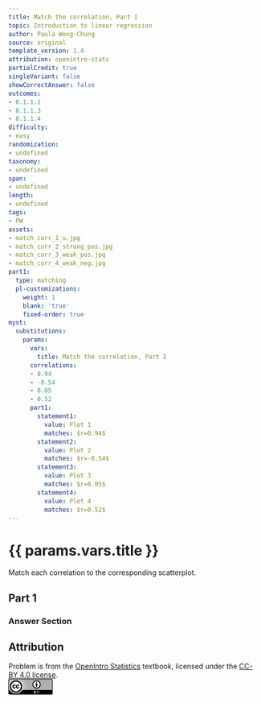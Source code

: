 ```yaml
---
title: Match the correlation, Part I
topic: Introduction to linear regression
author: Paula Wong-Chung
source: original
template_version: 1.4
attribution: openintro-stats
partialCredit: true
singleVariant: false
showCorrectAnswer: false
outcomes:
- 8.1.1.1
- 8.1.1.3
- 8.1.1.4
difficulty:
- easy
randomization:
- undefined
taxonomy:
- undefined
span:
- undefined
length:
- undefined
tags:
- PW
assets:
- match_corr_1_u.jpg
- match_corr_2_strong_pos.jpg
- match_corr_3_weak_pos.jpg
- match_corr_4_weak_neg.jpg
part1:
  type: matching
  pl-customizations:
    weight: 1
    blank: 'true'
    fixed-order: true
myst:
  substitutions:
    params:
      vars:
        title: Match the correlation, Part I
      correlations:
      - 0.94
      - -0.54
      - 0.05
      - 0.52
      part1:
        statement1:
          value: Plot 1
          matches: $r=0.94$
        statement2:
          value: Plot 2
          matches: $r=-0.54$
        statement3:
          value: Plot 3
          matches: $r=0.05$
        statement4:
          value: Plot 4
          matches: $r=0.52$
---
```

# {{ params.vars.title }}
Match each correlation to the corresponding scatterplot.

<pl-figure file-name="figure 1.png" type="dynamic" width="500px"></pl-figure>

## Part 1

### Answer Section

## Attribution

Problem is from the [OpenIntro Statistics](https://openintro.org/book/os/) textbook, licensed under the [CC-BY 4.0 license](https://creativecommons.org/licenses/by/4.0/).<br>![Image representing the Creative Commons 4.0 BY license.](https://raw.githubusercontent.com/firasm/bits/master/by.png)